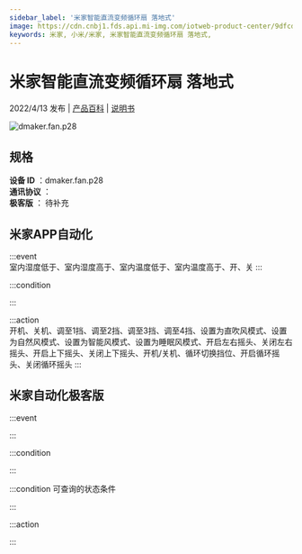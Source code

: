 ```yaml
---
sidebar_label: '米家智能直流变频循环扇 落地式'
image: https://cdn.cnbj1.fds.api.mi-img.com/iotweb-product-center/9dfcd14d65e7cf2ae592fe9db0565797_1643013600937.png?GalaxyAccessKeyId=AKVGLQWBOVIRQ3XLEW&Expires=9223372036854775807&Signature=2wBXeiUM5d2SgX6RchOqo8uTgPU=
keywords: 米家, 小米/米家, 米家智能直流变频循环扇 落地式, 
---
```

# 米家智能直流变频循环扇 落地式

2022/4/13 发布 | [产品百科](https://home.mi.com/webapp/content/baike/product/index.html?model=dmaker.fan.p28/) | [说明书](https://home.mi.com/views/introduction.html?model=dmaker.fan.p28&region=cn)

![dmaker.fan.p28](https://cdn.cnbj1.fds.api.mi-img.com/iotweb-product-center/9dfcd14d65e7cf2ae592fe9db0565797_1643013600937.png?GalaxyAccessKeyId=AKVGLQWBOVIRQ3XLEW&Expires=9223372036854775807&Signature=2wBXeiUM5d2SgX6RchOqo8uTgPU=)

## 规格  
> 
**设备 ID** ：dmaker.fan.p28  
**通讯协议** ：  
**极客版**  ： 待补充 


## 米家APP自动化  

:::event  
室内湿度低于、室内湿度高于、室内温度低于、室内温度高于、开、关
:::

:::condition  

:::

:::action   
开机、关机、调至1挡、调至2挡、调至3挡、调至4挡、设置为直吹风模式、设置为自然风模式、设置为智能风模式、设置为睡眠风模式、开启左右摇头、关闭左右摇头、开启上下摇头、关闭上下摇头、开机/关机、循环切换挡位、开启循环摇头、关闭循环摇头
:::

## 米家自动化极客版  

:::event  

:::

:::condition  

:::

:::condition 可查询的状态条件  

:::

:::action  

:::

        

